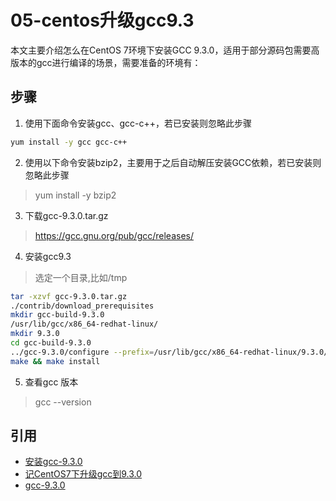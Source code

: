 # 05-centos升级gcc9.3
本文主要介绍怎么在CentOS 7环境下安装GCC 9.3.0，适用于部分源码包需要高版本的gcc进行编译的场景，需要准备的环境有：

## 步骤
1. 使用下面命令安装gcc、gcc-c++，若已安装则忽略此步骤
```bash
yum install -y gcc gcc-c++
```
2. 使用以下命令安装bzip2，主要用于之后自动解压安装GCC依赖，若已安装则忽略此步骤
>yum install -y bzip2
3. 下载gcc-9.3.0.tar.gz
> https://gcc.gnu.org/pub/gcc/releases/

4. 安装gcc9.3
> 选定一个目录,比如/tmp
```bash
tar -xzvf gcc-9.3.0.tar.gz
./contrib/download_prerequisites
mkdir gcc-build-9.3.0
/usr/lib/gcc/x86_64-redhat-linux/
mkdir 9.3.0
cd gcc-build-9.3.0
../gcc-9.3.0/configure --prefix=/usr/lib/gcc/x86_64-redhat-linux/9.3.0/ --enable-checking=release --enable-languages=c,c++ --disable-multilib
make && make install
```

5. 查看gcc 版本
> gcc --version

## 引用
- [安装gcc-9.3.0](https://blog.csdn.net/ncdx111/article/details/106041764)
- [记CentOS7下升级gcc到9.3.0](https://blog.csdn.net/qq_37475168/article/details/108507986?spm=1001.2101.3001.6650.4&utm_medium=distribute.pc_relevant.none-task-blog-2%7Edefault%7ECTRLIST%7ERate-4-108507986-blog-106041764.pc_relevant_recovery_v2&depth_1-utm_source=distribute.pc_relevant.none-task-blog-2%7Edefault%7ECTRLIST%7ERate-4-108507986-blog-106041764.pc_relevant_recovery_v2&utm_relevant_index=5)
- [gcc-9.3.0](http://mirrors.concertpass.com/gcc/releases/gcc-9.3.0/)
